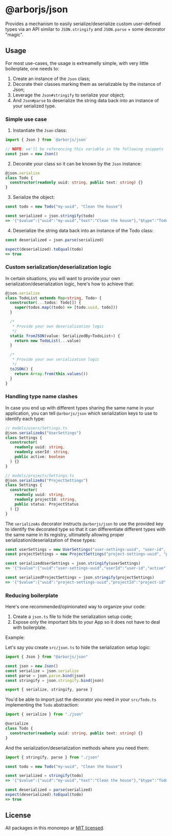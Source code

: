 # @arborjs/json

Provides a mechanism to easily serialize/deserialize custom user-defined types via an API similar to `JSON.stringify` and `JSON.parse` + some decorator "magic".

## Usage

For most use-cases, the usage is extreamelly simple, with very little boilerplate, one needs to:

1. Create an instance of the `Json` class;
2. Decorate their classes marking them as serializable by the instance of Json;
3. Leverage the `Json#stringify` to serialize your object;
4. And `Json#parse` to deserialize the string data back into an instance of your serialized type.

### Simple use case

1. Instantiate the `Json` class:

```ts
import { Json } from `@arborjs/json`

// NOTE: we'll be referencing this variable in the following snippets
const json = new Json()
```

2. Decorate your class so it can be known by the `Json` instance:

```ts
@json.serialize
class Todo {
  constructor(readonly uuid: string, public text: string) {}
}
```

3. Serialize the object:

```ts
const todo = new Todo("my-uuid", "Clean the house")

const serialized = json.stringify(todo)
=> '{"$value":{"uuid":"my-uuid","text":"Clean the house"},"$type":"Todo"}'
```

4. Deserialize the string data back into an instance of the Todo class:

```ts
const deserialized = json.parse(serialized)

expect(deserialized).toEqual(todo)
=> true
```

### Custom serialization/deserialization logic

In certain situations, you will want to provide your own serialization/deserialization logic, here's how to achieve that:

```ts
@json.serialize
class TodoList extends Map<string, Todo> {
  constructor(...todos: Todo[]) {
    super(todos.map((todo) => [todo.uuid, todo]))
  }

  /*
   * Provide your own deserialization logic
   */
  static fromJSON(value: SerializedBy<TodoList>) {
    return new TodoList(...value)
  }

  /*
   * Provide your own serialization logic
   */
  toJSON() {
    return Array.from(this.values())
  }
}
```

### Handling type name clashes

In case you end up with different types sharing the same name in your application, you can tell `@arborjs/json` which serialization keys to use to identify each type:

```ts
// models/users/Settings.ts
@json.serializeAs("UserSettings")
class Settings {
  constructor(
    readonly uuid: string,
    readonly userId: string,
    public active: boolean
  ) {}
}

// models/projects/Settings.ts
@json.serializeAs("ProjectSettings")
class Settings {
  constructor(
    readonly uuid: string,
    readonly projectId: string,
    public status: ProjectStatus
  ) {}
}
```

The `serializeAs` decorator instructs `@arborjs/json` to use the provided key to identify the decorated type so that it can differentiate different types with the same name in its registry, ultimatelly allowing proper serialization/deserialization of these types:

```ts
const userSettings = new UserSettings("user-settings-uuid", "user-id", true)
const projectSettings = new ProjectSettings("project-settings-uuid", "project-id", "in progress")

const serializedUserSettings = json.stringify(userSettings)
=> '{"$value":{"uuid":"user-settings-uuid","userId":"user-id","active":true},"$type":"UserSettings"}'

const serializedProjectSettings = json.stringify(projectSettings)
=> '{"$value":{"uuid":"project-settings-uuid","projectId":"project-id","status":"in progress"},"$type":"ProjectSettings"}'
```

### Reducing boilerplate

Here's one recommended/opinionated way to organize your code:

1. Create a `json.ts` file to hide the serialization setup code;
2. Expose only the important bits to your App so it does not have to deal with boilerplate.

Example:

Let's say you create `src/json.ts` to hide the serialization setup logic:

```ts
import { Json } from "@arborjs/json"

const json = new Json()
const serialize = json.serialize
const parse = json.parse.bind(json)
const stringify = json.stringify.bind(json)

export { serialize, stringify, parse }
```

You'd be able to import just the decorator you need in your `src/Todo.ts` implementing the `Todo` abstraction:

```ts
import { serialize } from "./json"

@serialize
class Todo {
  constructor(readonly uuid: string, public text: string) {}
}
```

And the serialization/deserialization methods where you need them:

```ts
import { stringify, parse } from "./json"

const todo = new Todo("my-uuid", "Clean the house")

const serialized = stringify(todo)
=> '{"$value":{"uuid":"my-uuid","text":"Clean the house"},"$type":"Todo"}'

const deserialized = parse(serialized)
expect(deserialized).toEqual(todo)
=> true
```

## License

All packages in this monorepo ar [MIT licensed](../../LICENSE.md).

